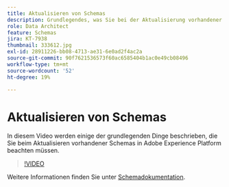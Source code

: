 ```yaml
---
title: Aktualisieren von Schemas
description: Grundlegendes, was Sie bei der Aktualisierung vorhandener Schemas in Adobe Experience Platform beachten sollten.
role: Data Architect
feature: Schemas
jira: KT-7938
thumbnail: 333612.jpg
exl-id: 28911226-bb08-4713-ae31-6e0ad2f4ac2a
source-git-commit: 90f7621536573f60ac6585404b1ac0e49cb08496
workflow-type: tm+mt
source-wordcount: '52'
ht-degree: 19%

---
```


# Aktualisieren von Schemas

In diesem Video werden einige der grundlegenden Dinge beschrieben, die Sie beim Aktualisieren vorhandener Schemas in Adobe Experience Platform beachten müssen.

>[!VIDEO](https://video.tv.adobe.com/v/333612?quality=12&learn=on)

Weitere Informationen finden Sie unter [Schemadokumentation](https://experienceleague.adobe.com/docs/experience-platform/xdm/home.html?lang=de).
